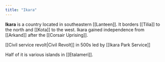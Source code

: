 ```yaml
---
title: "Ikara"
---
```


**Ikara** is a country located in southeastern [[Lanteen]]. It borders [[Tilia]] to the north and [[Kota]] to the west. Ikara gained independence from [[Arkand]] after the [[Corsair Uprising]].

[[Civil service revolt|Civil Revolt]] in 500s led by [[Ikara Park Service]]

Half of it is various islands in [[Etalameri]].
